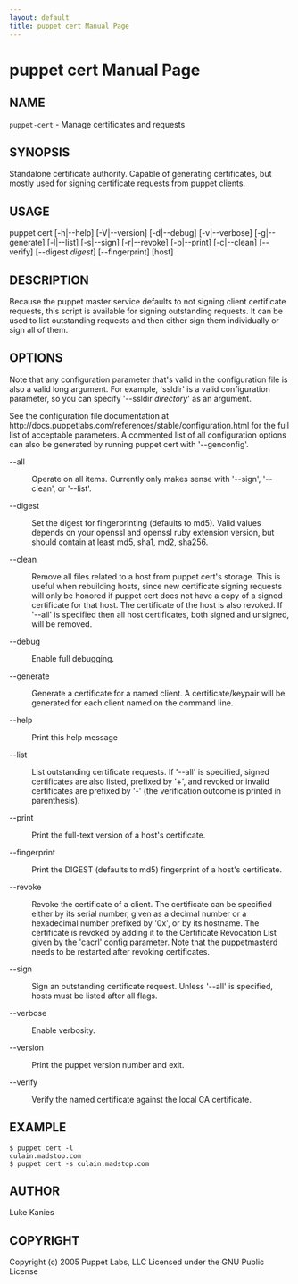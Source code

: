 ```yaml
---
layout: default
title: puppet cert Manual Page
---
```


puppet cert Manual Page
======

<div class='mp'>
<h2 id="NAME">NAME</h2>
<p class="man-name">
  <code>puppet-cert</code> - <span class="man-whatis">Manage certificates and requests</span>
</p>

<h2 id="SYNOPSIS">SYNOPSIS</h2>

<p>Standalone certificate authority. Capable of generating certificates,
but mostly used for signing certificate requests from puppet clients.</p>

<h2 id="USAGE">USAGE</h2>

<p>puppet cert [-h|--help] [-V|--version] [-d|--debug] [-v|--verbose]
  [-g|--generate] [-l|--list] [-s|--sign] [-r|--revoke] [-p|--print]
  [-c|--clean] [--verify] [--digest <var>digest</var>] [--fingerprint] [host]</p>

<h2 id="DESCRIPTION">DESCRIPTION</h2>

<p>Because the puppet master service defaults to not signing client
certificate requests, this script is available for signing outstanding
requests. It can be used to list outstanding requests and then either
sign them individually or sign all of them.</p>

<h2 id="OPTIONS">OPTIONS</h2>

<p>Note that any configuration parameter that's valid in the configuration
file is also a valid long argument. For example, 'ssldir' is a valid
configuration parameter, so you can specify '--ssldir <var>directory</var>' as an
argument.</p>

<p>See the configuration file documentation at
http://docs.puppetlabs.com/references/stable/configuration.html for the
full list of acceptable parameters. A commented list of all
configuration options can also be generated by running puppet cert with
'--genconfig'.</p>

<dl>
<dt class="flush">--all</dt><dd><p>Operate on all items. Currently only makes sense with '--sign',
'--clean', or '--list'.</p></dd>
<dt>--digest</dt><dd><p>Set the digest for fingerprinting (defaults to md5). Valid values
depends on your openssl and openssl ruby extension version, but should
contain at least md5, sha1, md2, sha256.</p></dd>
<dt class="flush">--clean</dt><dd><p>Remove all files related to a host from puppet cert's storage. This is
useful when rebuilding hosts, since new certificate signing requests
will only be honored if puppet cert does not have a copy of a signed
certificate for that host. The certificate of the host is also
revoked. If '--all' is specified then all host certificates, both
signed and unsigned, will be removed.</p></dd>
<dt class="flush">--debug</dt><dd><p>Enable full debugging.</p></dd>
<dt>--generate</dt><dd><p>Generate a certificate for a named client. A certificate/keypair will
be generated for each client named on the command line.</p></dd>
<dt class="flush">--help</dt><dd><p>Print this help message</p></dd>
<dt class="flush">--list</dt><dd><p>List outstanding certificate requests. If '--all' is specified, signed
certificates are also listed, prefixed by '+', and revoked or invalid
certificates are prefixed by '-' (the verification outcome is printed
in parenthesis).</p></dd>
<dt class="flush">--print</dt><dd><p>Print the full-text version of a host's certificate.</p></dd>
<dt>--fingerprint</dt><dd><p>Print the DIGEST (defaults to md5) fingerprint of a host's
certificate.</p></dd>
<dt>--revoke</dt><dd><p>Revoke the certificate of a client. The certificate can be specified
either by its serial number, given as a decimal number or a
hexadecimal number prefixed by '0x', or by its hostname. The
certificate is revoked by adding it to the Certificate Revocation List
given by the 'cacrl' config parameter. Note that the puppetmasterd
needs to be restarted after revoking certificates.</p></dd>
<dt class="flush">--sign</dt><dd><p>Sign an outstanding certificate request. Unless '--all' is specified,
hosts must be listed after all flags.</p></dd>
<dt>--verbose</dt><dd><p>Enable verbosity.</p></dd>
<dt>--version</dt><dd><p>Print the puppet version number and exit.</p></dd>
<dt>--verify</dt><dd><p>Verify the named certificate against the local CA certificate.</p></dd>
</dl>


<h2 id="EXAMPLE">EXAMPLE</h2>

<pre><code>$ puppet cert -l
culain.madstop.com
$ puppet cert -s culain.madstop.com
</code></pre>

<h2 id="AUTHOR">AUTHOR</h2>

<p>Luke Kanies</p>

<h2 id="COPYRIGHT">COPYRIGHT</h2>

<p>Copyright (c) 2005 Puppet Labs, LLC Licensed under the GNU Public
License</p>

</div>
